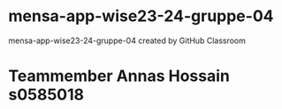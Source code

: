 # mensa-app-wise23-24-gruppe-04
mensa-app-wise23-24-gruppe-04 created by GitHub Classroom
# Teammember Annas Hossain s0585018 
